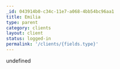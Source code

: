 ```yaml
---
_id: 043914b0-c34c-11e7-a068-4bb54bc96aa1
title: Emilia
type: parent
category: clients
layout: client
status: logged-in
permalink: '/clients/{fields.type}'
---
```

undefined
